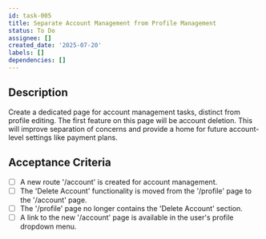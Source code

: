 ```yaml
---
id: task-005
title: Separate Account Management from Profile Management
status: To Do
assignee: []
created_date: '2025-07-20'
labels: []
dependencies: []
---
```


## Description

Create a dedicated page for account management tasks, distinct from profile editing. The first feature on this page will be account deletion. This will improve separation of concerns and provide a home for future account-level settings like payment plans.

## Acceptance Criteria

- [ ] A new route '/account' is created for account management.
- [ ] The 'Delete Account' functionality is moved from the '/profile' page to the '/account' page.
- [ ] The '/profile' page no longer contains the 'Delete Account' section.
- [ ] A link to the new '/account' page is available in the user's profile dropdown menu.
